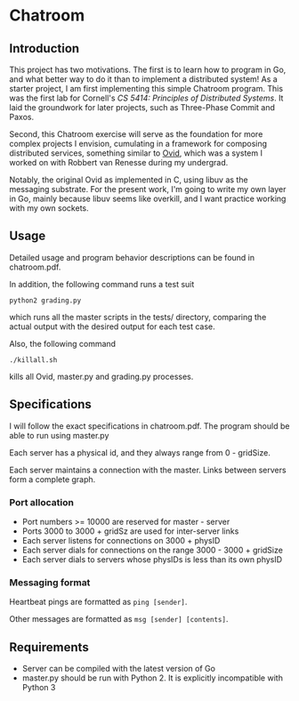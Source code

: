 # Chatroom

## Introduction 

This project has two motivations. The first is to learn how to program in Go, and what 
better way to do it than to implement a distributed system! As a starter project, 
I am first implementing this simple Chatroom program. This was the first lab for 
Cornell's *CS 5414: Principles of Distributed Systems*. 
It laid the groundwork for later projects, such as Three-Phase Commit and Paxos.

Second, this Chatroom exercise will serve as the foundation for more complex
projects I envision, cumulating in a framework for composing distributed
services, something similar to [Ovid](https://www.usenix.org/system/files/conference/hotcloud16/hotcloud16_altinbuken.pdf), which was a system I worked on with 
Robbert van Renesse during my undergrad.

Notably, the original Ovid as implemented in C, using libuv as the messaging substrate. 
For the present work, I'm going to write my own layer in Go, mainly because libuv seems like
overkill, and I want practice working with my own sockets. 

## Usage

Detailed usage and program behavior descriptions can be found in chatroom.pdf. 

In addition, the following command runs a test suit

```
python2 grading.py
```

which runs all the master scripts in the tests/ directory, comparing the actual output 
with the desired output for each test case.

Also, the following command

```
./killall.sh
```
kills all Ovid, master.py and grading.py processes.

## Specifications

I will follow the exact specifications in chatroom.pdf. The program should be 
able to run using master.py

Each server has a physical id, and they always range from 0 - gridSize.

Each server maintains a connection with the master. Links between servers
form a complete graph.


### Port allocation

- Port numbers >= 10000 are reserved for master - server
- Ports 3000 to 3000 + gridSz are used for inter-server links
- Each server listens for connections on 3000 + physID
- Each server dials for connections on the range 3000 - 3000 + gridSize
- Each server dials to servers whose physIDs is less than its own physID

### Messaging format

Heartbeat pings are formatted as `ping [sender]`.

Other messages are formatted as `msg [sender] [contents]`.

## Requirements

- Server can be compiled with the latest version of Go
- master.py should be run with Python 2. It is explicitly incompatible with Python 3
